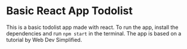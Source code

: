 # Basic React App Todolist

This is a basic todolist app made with react. To run the app, install the dependencies and run `npm start` in the terminal. The app is based on a tutorial by Web Dev Simplified.
